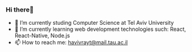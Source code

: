 ### Hi there👋 
- 🔭 I’m currently studing Computer Science at Tel Aviv University
- 🌱 I’m currently learning web development technologies such: React, React-Native, Node.js 
- 📫 How to reach me: havivrayt@mail.tau.ac.il

